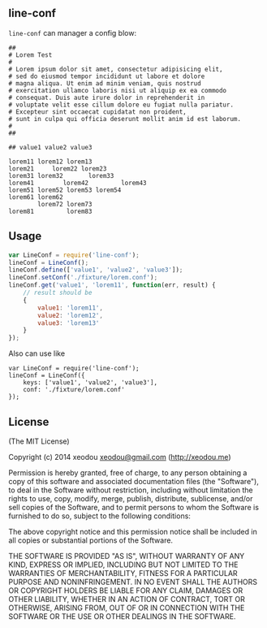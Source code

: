 ## line-conf

`line-conf` can manager a config blow:

```
##
# Lorem Test
#
# Lorem ipsum dolor sit amet, consectetur adipisicing elit,
# sed do eiusmod tempor incididunt ut labore et dolore
# magna aliqua. Ut enim ad minim veniam, quis nostrud
# exercitation ullamco laboris nisi ut aliquip ex ea commodo
# consequat. Duis aute irure dolor in reprehenderit in
# voluptate velit esse cillum dolore eu fugiat nulla pariatur.
# Excepteur sint occaecat cupidatat non proident,
# sunt in culpa qui officia deserunt mollit anim id est laborum.
#
##

## value1 value2 value3

lorem11 lorem12 lorem13
lorem21     lorem22 lorem23
lorem31 lorem32       lorem33
lorem41        lorem42         lorem43
lorem51 lorem52 lorem53 lorem54
lorem61 lorem62
        lorem72 lorem73
lorem81         lorem83

```

## Usage

```JavaScript
var LineConf = require('line-conf');
lineConf = LineConf();
lineConf.define(['value1', 'value2', 'value3']);
lineConf.setConf('./fixture/lorem.conf');
lineConf.get('value1', 'lorem11', function(err, result) {
    // result should be
    {
        value1: 'lorem11',
        value2: 'lorem12',
        value3: 'lorem13'
    }
});

```
Also can use like
```
var LineConf = require('line-conf');
lineConf = LineConf({
    keys: ['value1', 'value2', 'value3'],
    conf: './fixture/lorem.conf'
});

```

## License

(The MIT License)

Copyright (c) 2014 xeodou <xeodou@gmail.com> (http://xeodou.me)

Permission is hereby granted, free of charge, to any person obtaining a copy
of this software and associated documentation files (the "Software"), to deal
in the Software without restriction, including without limitation the rights
to use, copy, modify, merge, publish, distribute, sublicense, and/or sell
copies of the Software, and to permit persons to whom the Software is
furnished to do so, subject to the following conditions:

The above copyright notice and this permission notice shall be included in
all copies or substantial portions of the Software.

THE SOFTWARE IS PROVIDED "AS IS", WITHOUT WARRANTY OF ANY KIND, EXPRESS OR
IMPLIED, INCLUDING BUT NOT LIMITED TO THE WARRANTIES OF MERCHANTABILITY,
FITNESS FOR A PARTICULAR PURPOSE AND NONINFRINGEMENT. IN NO EVENT SHALL THE
AUTHORS OR COPYRIGHT HOLDERS BE LIABLE FOR ANY CLAIM, DAMAGES OR OTHER
LIABILITY, WHETHER IN AN ACTION OF CONTRACT, TORT OR OTHERWISE, ARISING FROM,
OUT OF OR IN CONNECTION WITH THE SOFTWARE OR THE USE OR OTHER DEALINGS IN
THE SOFTWARE.
